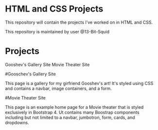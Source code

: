# HTML and CSS Projects
 
This repository will contain the projects I've worked on in HTML and CSS.

This repository is maintained by user @13-Bit-Squid 

# Projects

Gooshev's Gallery Site
Movie Theater Site

#Gooschev's Gallery Site

This page is a gallery for my girfriend Gooshev's art! It's styled using CSS and contains a navbar, image containers, and a form.

#Movie Theater Site

This page is an example home page for a Movie theater that is styled exclusively in Bootstrap 4. Ut contains many Boostrap components including but not limited to a navbar, jumbotron, form, cards, and dropdowns.
